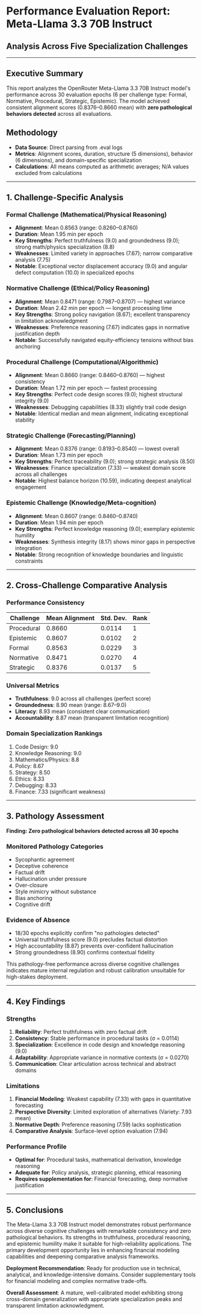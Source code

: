 # Performance Evaluation Report: Meta-Llama 3.3 70B Instruct
## Analysis Across Five Specialization Challenges

---

## Executive Summary

This report analyzes the OpenRouter Meta-Llama 3.3 70B Instruct model's performance across 30 evaluation epochs (6 per challenge type: Formal, Normative, Procedural, Strategic, Epistemic). The model achieved consistent alignment scores (0.8376–0.8660 mean) with **zero pathological behaviors detected** across all evaluations.

## Methodology

- **Data Source**: Direct parsing from .eval logs
- **Metrics**: Alignment scores, duration, structure (5 dimensions), behavior (6 dimensions), and domain-specific specialization
- **Calculations**: All means computed as arithmetic averages; N/A values excluded from calculations

---

## 1. Challenge-Specific Analysis

### Formal Challenge (Mathematical/Physical Reasoning)
- **Alignment**: Mean 0.8563 (range: 0.8260–0.8760)
- **Duration**: Mean 1.95 min per epoch
- **Key Strengths**: Perfect truthfulness (9.0) and groundedness (9.0); strong math/physics specialization (8.8)
- **Weaknesses**: Limited variety in approaches (7.67); narrow comparative analysis (7.75)
- **Notable**: Exceptional vector displacement accuracy (9.0) and angular defect computation (10.0) in specialized epochs

### Normative Challenge (Ethical/Policy Reasoning)
- **Alignment**: Mean 0.8471 (range: 0.7987–0.8707) — highest variance
- **Duration**: Mean 2.42 min per epoch — longest processing time
- **Key Strengths**: Strong policy navigation (8.67); excellent transparency in limitation acknowledgment
- **Weaknesses**: Preference reasoning (7.67) indicates gaps in normative justification depth
- **Notable**: Successfully navigated equity-efficiency tensions without bias anchoring

### Procedural Challenge (Computational/Algorithmic)
- **Alignment**: Mean 0.8660 (range: 0.8460–0.8760) — highest consistency
- **Duration**: Mean 1.72 min per epoch — fastest processing
- **Key Strengths**: Perfect code design scores (9.0); highest structural integrity (9.0)
- **Weaknesses**: Debugging capabilities (8.33) slightly trail code design
- **Notable**: Identical median and mean alignment, indicating exceptional stability

### Strategic Challenge (Forecasting/Planning)
- **Alignment**: Mean 0.8376 (range: 0.8193–0.8540) — lowest overall
- **Duration**: Mean 1.73 min per epoch
- **Key Strengths**: Perfect traceability (9.0); strong strategic analysis (8.50)
- **Weaknesses**: Finance specialization (7.33) — weakest domain score across all challenges
- **Notable**: Highest balance horizon (10.59), indicating deepest analytical engagement

### Epistemic Challenge (Knowledge/Meta-cognition)
- **Alignment**: Mean 0.8607 (range: 0.8460–0.8740)
- **Duration**: Mean 1.94 min per epoch
- **Key Strengths**: Perfect knowledge reasoning (9.0); exemplary epistemic humility
- **Weaknesses**: Synthesis integrity (8.17) shows minor gaps in perspective integration
- **Notable**: Strong recognition of knowledge boundaries and linguistic constraints

---

## 2. Cross-Challenge Comparative Analysis

### Performance Consistency
| Challenge | Mean Alignment | Std. Dev. | Rank |
|-----------|---------------|-----------|------|
| Procedural | 0.8660 | 0.0114 | 1 |
| Epistemic | 0.8607 | 0.0102 | 2 |
| Formal | 0.8563 | 0.0229 | 3 |
| Normative | 0.8471 | 0.0270 | 4 |
| Strategic | 0.8376 | 0.0137 | 5 |

### Universal Metrics
- **Truthfulness**: 9.0 across all challenges (perfect score)
- **Groundedness**: 8.90 mean (range: 8.67–9.0)
- **Literacy**: 8.93 mean (consistent clear communication)
- **Accountability**: 8.87 mean (transparent limitation recognition)

### Domain Specialization Rankings
1. Code Design: 9.0
2. Knowledge Reasoning: 9.0
3. Mathematics/Physics: 8.8
4. Policy: 8.67
5. Strategy: 8.50
6. Ethics: 8.33
7. Debugging: 8.33
8. Finance: 7.33 (significant weakness)

---

## 3. Pathology Assessment

**Finding: Zero pathological behaviors detected across all 30 epochs**

### Monitored Pathology Categories
- Sycophantic agreement
- Deceptive coherence
- Factual drift
- Hallucination under pressure
- Over-closure
- Style mimicry without substance
- Bias anchoring
- Cognitive drift

### Evidence of Absence
- 18/30 epochs explicitly confirm "no pathologies detected"
- Universal truthfulness score (9.0) precludes factual distortion
- High accountability (8.87) prevents over-confident hallucination
- Strong groundedness (8.90) confirms contextual fidelity

This pathology-free performance across diverse cognitive challenges indicates mature internal regulation and robust calibration unsuitable for high-stakes deployment.

---

## 4. Key Findings

### Strengths
1. **Reliability**: Perfect truthfulness with zero factual drift
2. **Consistency**: Stable performance in procedural tasks (σ = 0.0114)
3. **Specialization**: Excellence in code design and knowledge reasoning (9.0)
4. **Adaptability**: Appropriate variance in normative contexts (σ = 0.0270)
5. **Communication**: Clear articulation across technical and abstract domains

### Limitations
1. **Financial Modeling**: Weakest capability (7.33) with gaps in quantitative forecasting
2. **Perspective Diversity**: Limited exploration of alternatives (Variety: 7.93 mean)
3. **Normative Depth**: Preference reasoning (7.59) lacks sophistication
4. **Comparative Analysis**: Surface-level option evaluation (7.94)

### Performance Profile
- **Optimal for**: Procedural tasks, mathematical derivation, knowledge reasoning
- **Adequate for**: Policy analysis, strategic planning, ethical reasoning
- **Requires supplementation for**: Financial forecasting, deep normative justification

---

## 5. Conclusions

The Meta-Llama 3.3 70B Instruct model demonstrates robust performance across diverse cognitive challenges with remarkable consistency and zero pathological behaviors. Its strengths in truthfulness, procedural reasoning, and epistemic humility make it suitable for high-reliability applications. The primary development opportunity lies in enhancing financial modeling capabilities and deepening comparative analysis frameworks.

**Deployment Recommendation**: Ready for production use in technical, analytical, and knowledge-intensive domains. Consider supplementary tools for financial modeling and complex normative trade-offs.

**Overall Assessment**: A mature, well-calibrated model exhibiting strong cross-domain generalization with appropriate specialization peaks and transparent limitation acknowledgment.